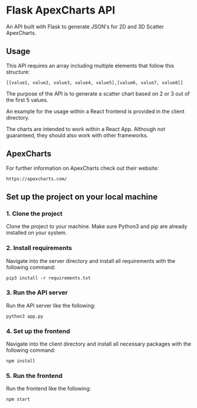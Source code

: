 # Flask ApexCharts API
An API built with Flask to generate JSON's for 2D and 3D Scatter ApexCharts. 

## Usage
This API requires an array including multiple elements that follow this structure:
```
[[value1, value2, value3, value4, value5],[value6, value7, value8]]
```
The purpose of the API is to generate a scatter chart based on 2 or 3 out of the first 5 values.

An example for the usage within a React frontend is provided in the client directory. 

The charts are intended to work within a React App. Although not guaranteed, they should also work with other frameworks.

## ApexCharts
For further information on ApexCharts check out their website:
```
https://apexcharts.com/
```

## Set up the project on your local machine
### 1. Clone the project
Clone the project to your machine. Make sure Python3 and pip are already installed on your system.
### 2. Install requirements
Navigate into the server directory and install all requirements with the following command:
```
pip3 install -r requirements.txt
```
### 3. Run the API server
Run the API server like the following:
```
python3 app.py
```
### 4. Set up the frontend
Navigate into the client directory and install all necessary packages with the following command:
```
npm install
```
### 5. Run the frontend
Run the frontend like the following:
```
npm start
```
